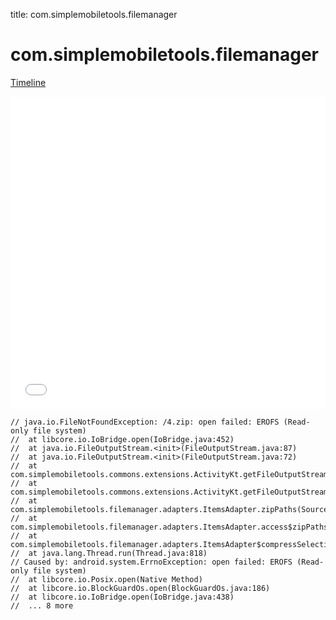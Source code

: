 title: com.simplemobiletools.filemanager

# com.simplemobiletools.filemanager

[Timeline](./vis-timeline.html)

<iframe src="./vis-timeline.html" width="100%" height="500px" style="border:none;"></iframe>

```
// java.io.FileNotFoundException: /4.zip: open failed: EROFS (Read-only file system)
// 	at libcore.io.IoBridge.open(IoBridge.java:452)
// 	at java.io.FileOutputStream.<init>(FileOutputStream.java:87)
// 	at java.io.FileOutputStream.<init>(FileOutputStream.java:72)
// 	at com.simplemobiletools.commons.extensions.ActivityKt.getFileOutputStreamSync(SourceFile:594)
// 	at com.simplemobiletools.commons.extensions.ActivityKt.getFileOutputStreamSync$default(SourceFile:580)
// 	at com.simplemobiletools.filemanager.adapters.ItemsAdapter.zipPaths(SourceFile:293)
// 	at com.simplemobiletools.filemanager.adapters.ItemsAdapter.access$zipPaths(SourceFile:40)
// 	at com.simplemobiletools.filemanager.adapters.ItemsAdapter$compressSelection$1$1$1.run(SourceFile:223)
// 	at java.lang.Thread.run(Thread.java:818)
// Caused by: android.system.ErrnoException: open failed: EROFS (Read-only file system)
// 	at libcore.io.Posix.open(Native Method)
// 	at libcore.io.BlockGuardOs.open(BlockGuardOs.java:186)
// 	at libcore.io.IoBridge.open(IoBridge.java:438)
// 	... 8 more

```



